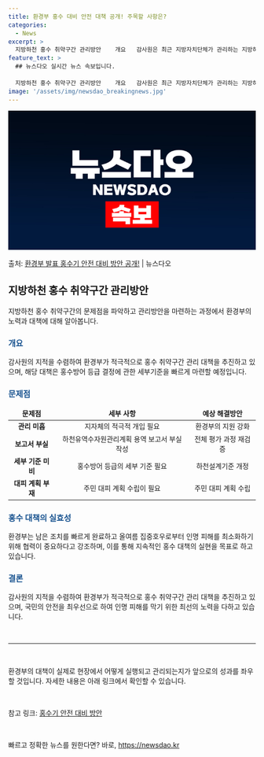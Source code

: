 ```yaml
---
title: 환경부 홍수 대비 안전 대책 공개! 주목할 사항은?
categories:
  - News
excerpt: >
  지방하천 홍수 취약구간 관리방안    개요   감사원은 최근 지방자치단체가 관리하는 지방하천에서 홍수 취약구…
feature_text: >
  ## 뉴스다오 실시간 뉴스 속보입니다.

  지방하천 홍수 취약구간 관리방안    개요   감사원은 최근 지방자치단체가 관리하는 지방하천에서 홍수 취약구…
image: '/assets/img/newsdao_breakingnews.jpg'
---
```


![뉴스다오 속보](/assets/img/newsdao_breakingnews.jpg)

<p>출처: <a href="https://newsdao.kr/4307" rel="dofollow">환경부 발표 홍수기 안전 대비 방안 공개!</a> | 뉴스다오</p>

<h2 data-ke-size="size26">지방하천 홍수 취약구간 관리방안</h2>
<p data-ke-size="size16">지방하천 홍수 취약구간의 문제점을 파악하고 관리방안을 마련하는 과정에서 환경부의 노력과 대책에 대해 알아봅니다.</p>

<h3><b><span style="color: #1a5490;">개요</span></b></h3>
<p data-ke-size="size16">감사원의 지적을 수렴하여 환경부가 적극적으로 홍수 취약구간 관리 대책을 추진하고 있으며, 해당 대책은 홍수방어 등급 결정에 관한 세부기준을 빠르게 마련할 예정입니다.</p>

<h3><b><span style="color: #1a5490;">문제점</span></b></h3>
<table>
<thead>
<tr>
<td style="text-align: center; height: 17px;"><b>문제점</b></td>
<td style="text-align: center; height: 17px;"><b>세부 사항</b></td>
<td style="text-align: center; height: 17px;"><b>예상 해결방안</b></td>
</tr>
</thead>
<tbody>
<tr>
<td style="text-align: center; height: 17px;"><b>관리 미흡</b></td>
<td style="text-align: center; height: 17px;">지자체의 적극적 개입 필요</td>
<td style="text-align: center; height: 17px;">환경부의 지원 강화</td>
</tr>
<tr>
<td style="text-align: center; height: 17px;"><b>보고서 부실</b></td>
<td style="text-align: center; height: 17px;">하천유역수자원관리계획 용역 보고서 부실 작성</td>
<td style="text-align: center; height: 17px;">전체 평가 과정 재검증</td>
</tr>
<tr>
<td style="text-align: center; height: 17px;"><b>세부 기준 미비</b></td>
<td style="text-align: center; height: 17px;">홍수방어 등급의 세부 기준 필요</td>
<td style="text-align: center; height: 17px;">하천설계기준 개정</td>
</tr>
<tr>
<td style="text-align: center; height: 17px;"><b>대피 계획 부재</b></td>
<td style="text-align: center; height: 17px;">주민 대피 계획 수립이 필요</td>
<td style="text-align: center; height: 17px;">주민 대피 계획 수립</td>
</tr>
</tbody>
</table>

<h3><b><span style="color: #1a5490;">홍수 대책의 실효성</span></b></h3>
<p data-ke-size="size16">환경부는 남은 조치를 빠르게 완료하고 올여름 집중호우로부터 인명 피해를 최소화하기 위해 협력이 중요하다고 강조하며, 이를 통해 지속적인 홍수 대책의 실현을 목표로 하고 있습니다.</p>

<h3><b><span style="color: #1a5490;">결론</span></b></h3>
<p data-ke-size="size16">감사원의 지적을 수렴하여 환경부가 적극적으로 홍수 취약구간 관리 대책을 추진하고 있으며, 국민의 안전을 최우선으로 하여 인명 피해를 막기 위한 최선의 노력을 다하고 있습니다.</p>

<p data-ke-size="size16">&nbsp;</p>
<hr>
<p data-ke-size="size16">&nbsp;</p>

<p data-ke-size="size16">환경부의 대책이 실제로 현장에서 어떻게 실행되고 관리되는지가 앞으로의 성과를 좌우할 것입니다. 자세한 내용은 아래 링크에서 확인할 수 있습니다.</p>

<p data-ke-size="size16">&nbsp;</p>

<p data-ke-size="size16">참고 링크: <a href="https://newsdao.kr/4307">홍수기 안전 대비 방안</a></p>
<p data-ke-size="size16">&nbsp;</p> 

빠르고 정확한 뉴스를 원한다면? 바로, <a href="https://newsdao.kr" rel="dofollow">https://newsdao.kr</a>



